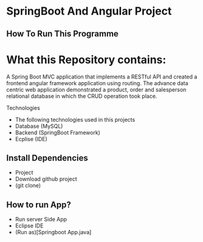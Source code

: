 # SpringBoot And Angular Project
## How To Run This Programme

# What this Repository contains:

A Spring Boot MVC application that implements a RESTful API and created a frontend angular framework application using routing. The advance data centric web application demonstrated a product, order and salesperson relational database in which the CRUD operation took place.

Technologies
  * The following technologies used in this projects
  * Database (MySQL)
  * Backend (SpringBoot Framework)
  * Ecplise (IDE)
  
## Install Dependencies
* Project
* Download github project
* (git clone)

## How to run App?
* Run server Side App
* Eclipse IDE
* (Run as)[Springboot App.java]

